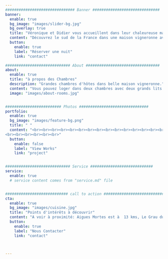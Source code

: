 ```yaml
---
############################### Banner ##############################
banner:
  enable: true
  bg_image: "images/slider-bg.jpg"
  bg_overlay: true
  title: "Véronique et Didier vous accueillent dans leur chaleureuse maison"
  content: "Découvrez le sud de la France dans une maison vigneronne avec des hôtes du territoire"
  button:
    enable: true
    label: "Réserver une nuit"
    link: "contact"

############################# About #################################
about:
  enable: true
  title: "à propos des Chambres"
  description: "Grandes chambres d'hôtes dans belle maison vigneronne."
  content: "Vous pouvez loger dans deux chambres avec deux grands lits dont une est equipee de television. La salle de bain est indépendante. Les propriétaires habitent dans la maison et vous offre le petit déjeuner. La maison est équipée d'un spa gonflable (en été), d'un très grand garage qui peut accueillir votre voiture, des vélos et des motos. Le linge de maison est fournis. L'accès à la cuisine est possible. Le wifi est dans toute la maison. Une machine à laver et un sèche linge peuvent être utlisés. La cour de 100 m2 est totalement isolée des regards."
  image: "images/about-rooms.jpg"


######################### Photos ###############################
portfolio:
  enable: true
  bg_image: "images/feature-bg.png"
  title: " "
  content: "<br><br><br><br><br><br><br><br><br><br><br><br><br><br><br><br><br><br><br><br>
<br><br><br><br><br><br>"
  button:
    enable: false
    label: "View Works"
    link: "project"


############################# Service ############################
service:
  enable: true
  # service content comes from "service.md" file


############################ call to action ###########################
cta:
  enable: true
  bg_image: "images/cuisine.jpg"
  title: "Points d'intérêts à découvrir"
  content: "A voir à proximité: Aigues Mortes est à  13 kms, Le Grau du Roi à 18 kms (mer), Montpellier à 32 kms et Nimes à 25 kms. <br> La voie verte vélo de Vauvert à Gallician est à 4 kms."
  button:
    enable: true
    label: "Nous Contacter"
    link: "contact"



---
```

